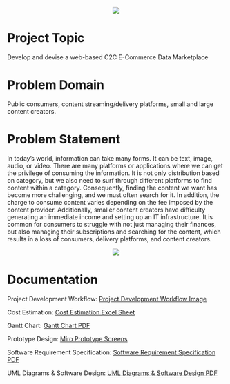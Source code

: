 <p align="center">
  <img src="https://user-images.githubusercontent.com/44437936/154250563-40e30e41-4acf-4e86-9b83-8616b61d26a1.png" /><BR />
</p>

# Project Topic
Develop and devise a web-based C2C E-Commerce Data Marketplace
# Problem Domain
Public consumers, content streaming/delivery platforms, small and large content creators.
# Problem Statement
In today’s world, information can take many forms. It can be text, image, audio, or video. There are many platforms or applications where we can get the privilege of consuming the information. It is not only distribution based on category, but we also need to surf through different platforms to find content within a category. Consequently, finding the content we want has become more challenging, and we must often search for it. In addition, the charge to consume content varies depending on the fee imposed by the content provider. Additionally, smaller content creators have difficulty generating an immediate income and setting up an IT infrastructure. It is common for consumers to struggle with not just managing their finances, but also managing their subscriptions and searching for the content, which results in a loss of consumers, delivery platforms, and content creators.

<p align="center">
  <img src="https://user-images.githubusercontent.com/44437936/152978478-3444294e-f218-4aed-bf0f-d9e5c1e028b7.png" />
</p>

# Documentation

Project Development Workflow: [Project Development Workflow Image](https://drive.google.com/file/d/1mWrzS1YiL59o_Zdn1eOfd1HEqo8iejCT/view?usp=sharing)

Cost Estimation: [Cost Estimation Excel Sheet](https://coepac-my.sharepoint.com/:x:/g/personal/puravud20_comp_coep_ac_in/EeoL1AGyoglIqIVN4TOWAucBhDPw_WIimS1-Fh0CG3WkoA?e=eqR4Jw)

Gantt Chart: [Gantt Chart PDF](https://drive.google.com/file/d/1fRkUTixxqXUShL-0eFzsyFIzq1F3Zhhj/view?usp=sharing)

Prototype Design: [Miro Prototype Screens](https://miro.com/app/board/uXjVOPC4QZ4=/?invite_link_id=544202088250)

Software Requirement Specification: [Software Requirement Specification PDF](https://drive.google.com/file/d/1shjAJRgapNaN4pPTY1N6LxIDQwUN3_UT/view?usp=sharing)

UML Diagrams & Software Design: [UML Diagrams & Software Design PDF](https://drive.google.com/file/d/1Kpi4RP8OVGchyMPBo29PE77GULvIeWKV/view?usp=sharing)

